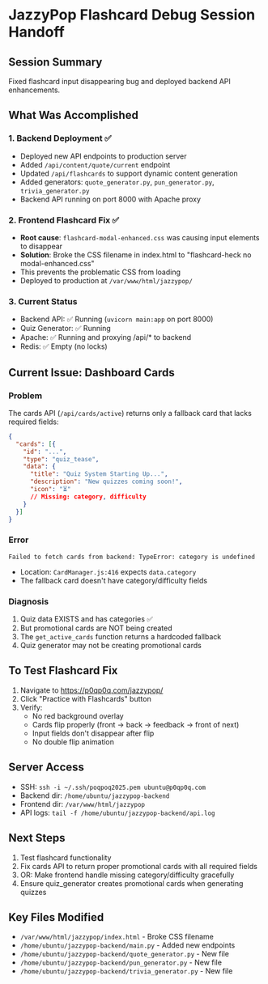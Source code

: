 # JazzyPop Flashcard Debug Session Handoff

## Session Summary
Fixed flashcard input disappearing bug and deployed backend API enhancements.

## What Was Accomplished

### 1. Backend Deployment ✅
- Deployed new API endpoints to production server
- Added `/api/content/quote/current` endpoint
- Updated `/api/flashcards` to support dynamic content generation
- Added generators: `quote_generator.py`, `pun_generator.py`, `trivia_generator.py`
- Backend API running on port 8000 with Apache proxy

### 2. Frontend Flashcard Fix ✅
- **Root cause**: `flashcard-modal-enhanced.css` was causing input elements to disappear
- **Solution**: Broke the CSS filename in index.html to "flashcard-heck no modal-enhanced.css"
- This prevents the problematic CSS from loading
- Deployed to production at `/var/www/html/jazzypop/`

### 3. Current Status
- Backend API: ✅ Running (`uvicorn main:app` on port 8000)
- Quiz Generator: ✅ Running
- Apache: ✅ Running and proxying /api/* to backend
- Redis: ✅ Empty (no locks)

## Current Issue: Dashboard Cards

### Problem
The cards API (`/api/cards/active`) returns only a fallback card that lacks required fields:
```json
{
  "cards": [{
    "id": "...",
    "type": "quiz_tease",
    "data": {
      "title": "Quiz System Starting Up...",
      "description": "New quizzes coming soon!",
      "icon": "⏳"
      // Missing: category, difficulty
    }
  }]
}
```

### Error
`Failed to fetch cards from backend: TypeError: category is undefined`
- Location: `CardManager.js:416` expects `data.category`
- The fallback card doesn't have category/difficulty fields

### Diagnosis
1. Quiz data EXISTS and has categories ✅
2. But promotional cards are NOT being created
3. The `get_active_cards` function returns a hardcoded fallback
4. Quiz generator may not be creating promotional cards

## To Test Flashcard Fix
1. Navigate to https://p0qp0q.com/jazzypop/
2. Click "Practice with Flashcards" button
3. Verify:
   - No red background overlay
   - Cards flip properly (front → back → feedback → front of next)
   - Input fields don't disappear after flip
   - No double flip animation

## Server Access
- SSH: `ssh -i ~/.ssh/poqpoq2025.pem ubuntu@p0qp0q.com`
- Backend dir: `/home/ubuntu/jazzypop-backend`
- Frontend dir: `/var/www/html/jazzypop`
- API logs: `tail -f /home/ubuntu/jazzypop-backend/api.log`

## Next Steps
1. Test flashcard functionality
2. Fix cards API to return proper promotional cards with all required fields
3. OR: Make frontend handle missing category/difficulty gracefully
4. Ensure quiz_generator creates promotional cards when generating quizzes

## Key Files Modified
- `/var/www/html/jazzypop/index.html` - Broke CSS filename
- `/home/ubuntu/jazzypop-backend/main.py` - Added new endpoints
- `/home/ubuntu/jazzypop-backend/quote_generator.py` - New file
- `/home/ubuntu/jazzypop-backend/pun_generator.py` - New file
- `/home/ubuntu/jazzypop-backend/trivia_generator.py` - New file